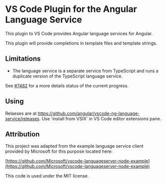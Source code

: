 # VS Code Plugin for the Angular Language Service

This plugin to VS Code provides Angular language services for Angular.

This plugin will provide completions in template files and template strings.

## Limitations

- The language service is a separate service from TypeScript and runs a duplicate
  version of the TypeScript language service.

See [#7482](https://github.com/angular/angular/issues/7482) for a more details
status of the current progress.

## Using

Relaeses are at https://github.com/angular/vscode-ng-language-service/releases. Use 'install from VSIX' in VS Code editor extensions pane.

## Attribution

This project was adapted from the example language service client provided
by Microsoft for this purpose located here:

  [https://github.com/Microsoft/vscode-languageserver-node-example](https://github.com/Microsoft/vscode-languageserver-node-example)

This code is used under the MIT license.
